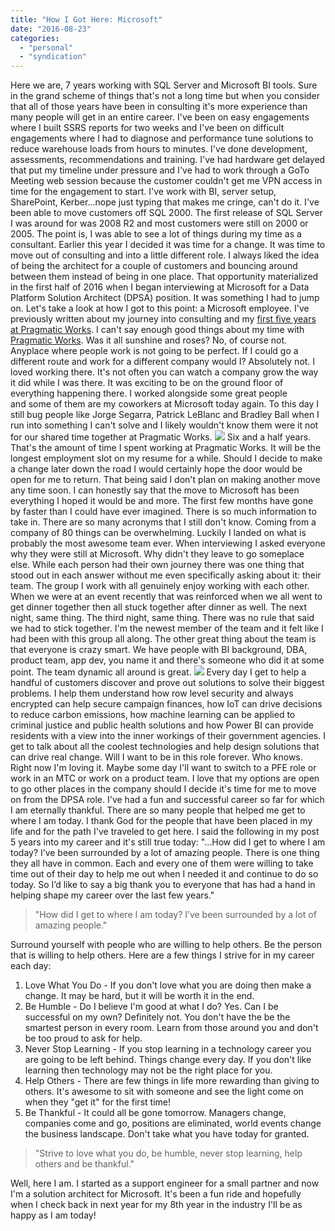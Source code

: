 ```yaml
---
title: "How I Got Here: Microsoft"
date: "2016-08-23"
categories: 
  - "personal"
  - "syndication"
---
```


Here we are, 7 years working with SQL Server and Microsoft BI tools. Sure in the grand scheme of things that's not a long time but when you consider that all of those years have been in consulting it's more experience than many people will get in an entire career. I've been on easy engagements where I built SSRS reports for two weeks and I've been on difficult engagements where I had to diagnose and performance tune solutions to reduce warehouse loads from hours to minutes. I've done development, assessments, recommendations and training. I've had hardware get delayed that put my timeline under pressure and I've had to work through a GoTo Meeting web session because the customer couldn't get me VPN access in time for the engagement to start. I've work with BI, server setup, SharePoint, Kerber...nope just typing that makes me cringe, can't do it. I've been able to move customers off SQL 2000. The first release of SQL Server I was around for was 2008 R2 and most customers were still on 2000 or 2005. The point is, I was able to see a lot of things during my time as a consultant. Earlier this year I decided it was time for a change. It was time to move out of consulting and into a little different role. I always liked the idea of being the architect for a couple of customers and bouncing around between them instead of being in one place. That opportunity materialized in the first half of 2016 when I began interviewing at Microsoft for a Data Platform Solution Architect (DPSA) position. It was something I had to jump on. Let's take a look at how I got to this point: a Microsoft employee. I've previously written about my journey into consulting and my [first five years at Pragmatic Works](https://bradleyschacht.com/how-i-got-here-5-years-at-pragmatic-works/). I can't say enough good things about my time with [Pragmatic Works](http://www.pragmaticworks.com). Was it all sunshine and roses? No, of course not. Anyplace where people work is not going to be perfect. If I could go a different route and work for a different company would I? Absolutely not. I loved working there. It's not often you can watch a company grow the way it did while I was there. It was exciting to be on the ground floor of everything happening there. I worked alongside some great people and some of them are my coworkers at Microsoft today again. To this day I still bug people like Jorge Segarra, Patrick LeBlanc and Bradley Ball when I run into something I can't solve and I likely wouldn't know them were it not for our shared time together at Pragmatic Works. ![](https://images.bradleyschacht.com/wp-content/uploads/2016/08/how_i_got_here_microsoft_1.png) Six and a half years. That's the amount of time I spent working at Pragmatic Works. It will be the longest employment slot on my resume for a while. Should I decide to make a change later down the road I would certainly hope the door would be open for me to return. That being said I don't plan on making another move any time soon. I can honestly say that the move to Microsoft has been everything I hoped it would be and more. The first few months have gone by faster than I could have ever imagined. There is so much information to take in. There are so many acronyms that I still don't know. Coming from a company of 80 things can be overwhelming. Luckily I landed on what is probably the most awesome team ever. When interviewing I asked everyone why they were still at Microsoft. Why didn't they leave to go someplace else. While each person had their own journey there was one thing that stood out in each answer without me even specifically asking about it: their team. The group I work with all genuinely enjoy working with each other. When we were at an event recently that was reinforced when we all went to get dinner together then all stuck together after dinner as well. The next night, same thing. The third night, same thing. There was no rule that said we had to stick together. I'm the newest member of the team and it felt like I had been with this group all along. The other great thing about the team is that everyone is crazy smart. We have people with BI background, DBA, product team, app dev, you name it and there's someone who did it at some point. The team dynamic all around is great. ![](https://images.bradleyschacht.com/wp-content/uploads/2016/08/how_i_got_here_microsoft_2.png) Every day I get to help a handful of customers discover and prove out solutions to solve their biggest problems. I help them understand how row level security and always encrypted can help secure campaign finances, how IoT can drive decisions to reduce carbon emissions, how machine learning can be applied to criminal justice and public health solutions and how Power BI can provide residents with a view into the inner workings of their government agencies. I get to talk about all the coolest technologies and help design solutions that can drive real change. Will I want to be in this role forever. Who knows. Right now I'm loving it. Maybe some day I'll want to switch to a PFE role or work in an MTC or work on a product team. I love that my options are open to go other places in the company should I decide it's time for me to move on from the DPSA role. I've had a fun and successful career so far for which I am eternally thankful. There are so many people that helped me get to where I am today. I thank God for the people that have been placed in my life and for the path I've traveled to get here. I said the following in my post 5 years into my career and it's still true today: "...How did I get to where I am today? I’ve been surrounded by a lot of amazing people. There is one thing they all have in common. Each and every one of them were willing to take time out of their day to help me out when I needed it and continue to do so today. So I’d like to say a big thank you to everyone that has had a hand in helping shape my career over the last few years."

> "How did I get to where I am today? I’ve been surrounded by a lot of amazing people."

Surround yourself with people who are willing to help others. Be the person that is willing to help others. Here are a few things I strive for in my career each day:

1. Love What You Do - If you don't love what you are doing then make a change. It may be hard, but it will be worth it in the end.
2. Be Humble - Do I believe I'm good at what I do? Yes. Can I be successful on my own? Definitely not. You don't have the be the smartest person in every room. Learn from those around you and don't be too proud to ask for help.
3. Never Stop Learning - If you stop learning in a technology career you are going to be left behind. Things change every day. If you don't like learning then technology may not be the right place for you.
4. Help Others - There are few things in life more rewarding than giving to others. It's awesome to sit with someone and see the light come on when they "get it" for the first time!
5. Be Thankful - It could all be gone tomorrow. Managers change, companies come and go, positions are eliminated, world events change the business landscape. Don't take what you have today for granted.

> "Strive to love what you do, be humble, never stop learning, help others and be thankful."

Well, here I am. I started as a support engineer for a small partner and now I'm a solution architect for Microsoft. It's been a fun ride and hopefully when I check back in next year for my 8th year in the industry I'll be as happy as I am today!
